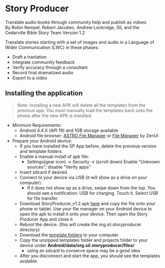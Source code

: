 # Story Producer

Translate audio books through community help and publish as vidoes  
By Robin Rempel, Robert Jacubec, Andrew Lockridge, SIL and the Cedarville Bible Story Team 
Version 1.2

Translate stories starting with a set of images and audio in a Language of Wider Communication (LWC) in these phases:  
* Draft a tranlation
* Integrate community feedback
* Verify accuracy through a consultant
* Record final dramatized audio
* Export to a video

## Installing the application
> Note: Installing a new APK will delete all the templates from the previous app. You must manually load the templates back onto the phone after the new APK is installed.
* Minimum Requirements:  
    * Android 4.4.X (API 19) and 1GB storage available
    * Android file browser: [ASTRO File Manager](https://play.google.com/store/apps/details?id=com.metago.astro&hl=en) or [File Manager](https://play.google.com/store/apps/details?id=com.asus.filemanager&hl=en) by ZenUI  
* Prepare your Android device: 
    * If you have installed the SP App before, delete the previous version and template folders
    * Enable a manual install of apk file: 
        * Settings(gear icon) -> Security -> (scroll down) Enable "Unknown sources"; disable "Verify apps"
    * Insert sdcard if desired
    * Connect to your device via USB (it will show as a drive on your computer).
        * If it does not show up as a drive, swipe down from the top.  You should see a notification: USB for charging.  Touch it.  Select USB for file transfer.
    * Download StoryProducer_v1.2.apk [here](https://drive.google.com/open?id=0Bw7whhMtjqJTY1dxM0UyOE1qREk) and copy the file onto your phone or tablet. Use your file manager on your Android device to open the apk to install it onto your device.  Then open the Story Producer App and close it.  
    * Reboot the device.  (this will create the org.sil.storyproducer directory)
    * Download the [template folders](https://drive.google.com/drive/folders/0Bw7whhMtjqJTVkljWlY0akZXeDg?usp=sharing) to your computer. 
    * Copy the unzipped templates folder and projects folder to your device under **Android/data/org.sil.storyproducer/files/**
        * using an sdcard to conserve space may be a good idea
    * After you disconnect and start the app, you should see the templates avalable.

